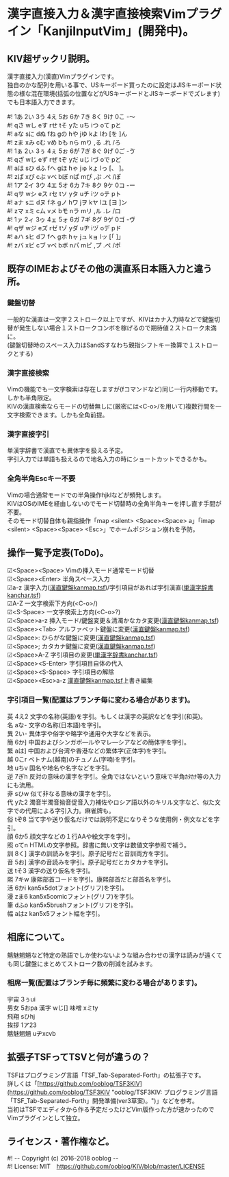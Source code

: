 # 漢字直接入力＆漢字直接検索Vimプラグイン「KanjiInputVim」(開発中)。


## KIV超ザックリ説明。

漢字直接入力(漢直)Vimプラグインです。  
独自のかな配列を用いる事で、USキーボード買ったのに設定はJISキーボード状態の様な混在環境(括弧の位置などがUSキーボードとJISキーボードでズレます)でも日本語入力できます。  

&#35;!	1あ 2い 3う 4え 5お 6か 7き 8く 9け 0こ -〜  
&#35;!	qさ wし eす rせ tそ yた uち iつ oて pと  
&#35;!	aな sに dぬ fね gの hや jゆ kよ lわ [を ]ん  
&#35;!	zま xみ cむ vめ bも nら mり ,る .れ /ろ  
&#35;!	1ぁ 2ぃ 3ぅ 4ぇ 5ぉ 6が 7ぎ 8ぐ 9げ 0ご -ゔ  
&#35;!	qざ wじ eず rぜ tぞ yだ uじ iづ oで pど  
&#35;!	aは sひ dふ fへ gほ hゃ jゅ kょ lっ [、 ]。  
&#35;!	zば xび cぶ vべ bぼ nぱ mぴ ,ぷ .ぺ /ぽ  
&#35;!	1ア 2イ 3ウ 4エ 5オ 6カ 7キ 8ク 9ケ 0コ -ー  
&#35;!	qサ wシ eス rセ tソ yタ uチ iツ oテ pト  
&#35;!	aナ sニ dヌ fネ gノ hワ jヲ kヤ lユ [ヨ ]ン  
&#35;!	zマ xミ cム vメ bモ nラ mリ ,ル .レ /ロ  
&#35;!	1ァ 2ィ 3ゥ 4ェ 5ォ 6ガ 7ギ 8グ 9ゲ 0ゴ -ヴ  
&#35;!	qザ wジ eズ rゼ tゾ yダ uヂ iヅ oデ pド  
&#35;!	aハ sヒ dフ fヘ gホ hャ jュ kョ lッ [「 ]」  
&#35;!	zバ xビ cブ vベ bボ nパ mピ ,プ .ペ /ポ  


## 既存のIMEおよびその他の漢直系日本語入力と違う所。

### 鍵盤切替

一般的な漢直は一文字２ストローク以上ですが、KIVはカナ入力時などで鍵盤切替が発生しない場合１ストロークコンボを稼げるので期待値２ストローク未満に。  
(鍵盤切替時のスペース入力はSandSすなわち親指シフトキー換算で１ストロークとする)  


### 漢字直接検索

Vimの機能でも一文字検索は存在しますが(fコマンドなど)同じ一行内移動です。しかも半角限定。  
KIVの漢直検索ならモードの切替無しに(厳密には&lt;C-o&gt;/を用いて)複数行間を一文字検索できます。しかも全角前提。  


### 漢字直接字引

単漢字辞書で漢直でも異体字を扱える予定。  
字引入力では単語も扱えるので地名入力の時にショートカットできるかも。  


### 全角半角Escキー不要

Vimの場合通常モードでの半角操作hjklなどが頻発します。  
KIVはOSのIMEを経由しないのでモード切替時の全角半角キーを押し直す手間が不要。  
そのモード切替自体も親指操作「map &lt;silent&gt; &lt;Space&gt;&lt;Space&gt; a」「imap &lt;silent&gt; &lt;Space&gt;&lt;Space&gt; &lt;Esc&gt;」でホームポジション崩れを予防。  


## 操作一覧予定表(ToDo)。

☑&lt;Space&gt;&lt;Space&gt;	Vimの挿入モード通常モード切替  
☑&lt;Space&gt;&lt;Enter&gt;	半角スペース入力  
☑a-z	漢字入力([漢直鍵盤kanmap.tsf](https://github.com/ooblog/KIV3/blob/master/autoload/KIV3_kanmap.tsf "KIV3/KIV3_kanmap.tsf at master · ooblog/KIV3"))/字引項目があれば字引漢直([単漢字辞書kanchar.tsf](https://github.com/ooblog/KIV3/blob/master/autoload/KIV3_kanchar..tsf "KIV3/KIV3_kanchar..tsf at master · ooblog/KIV3"))  
☑A-Z	一文字検索下方向(&lt;C-o&gt;/)  
☑&lt;S-Space&gt;	一文字検索上方向(&lt;C-o&gt;?)  
☑&lt;Space&gt;a-z	挿入モード/鍵盤変更＆清濁かなカタ変更([漢直鍵盤kanmap.tsf](https://github.com/ooblog/KIV3/blob/master/autoload/KIV3_kanmap.tsf "KIV3/KIV3_kanmap.tsf at master · ooblog/KIV3"))  
☑&lt;Space&gt;&lt;Tab&gt;	アルファベット鍵盤に変更([漢直鍵盤kanmap.tsf](https://github.com/ooblog/KIV3/blob/master/autoload/KIV3_kanmap.tsf "KIV3/KIV3_kanmap.tsf at master · ooblog/KIV3"))  
☑&lt;Space&gt;:	ひらがな鍵盤に変更([漢直鍵盤kanmap.tsf](https://github.com/ooblog/KIV3/blob/master/autoload/KIV3_kanmap.tsf "KIV3/KIV3_kanmap.tsf at master · ooblog/KIV3"))  
☑&lt;Space&gt;;	カタカナ鍵盤に変更([漢直鍵盤kanmap.tsf](https://github.com/ooblog/KIV3/blob/master/autoload/KIV3_kanmap.tsf "KIV3/KIV3_kanmap.tsf at master · ooblog/KIV3"))  
☑&lt;Space&gt;A-Z	字引項目の変更([単漢字辞書kanchar.tsf](https://github.com/ooblog/KIV3/blob/master/autoload/KIV3_kanchar..tsf "KIV3/KIV3_kanchar..tsf at master · ooblog/KIV3"))  
☑&lt;Space&gt;&lt;S-Enter&gt;	字引項目自体の代入  
☑&lt;Space&gt;&lt;S-Space&gt;	字引項目の解除  
☑&lt;Space&gt;&lt;Esc&gt;a-z		[漢直鍵盤kanmap.tsf](https://github.com/ooblog/KIV3/blob/master/autoload/KIV3_kanmap.tsf "KIV3/KIV3_kanmap.tsf at master · ooblog/KIV3")上書き編集  

### 字引項目一覧(配置はブランチ毎に変わる場合があります)。

英	4え2	文字の名称(英語)を字引。もしくは漢字の英訳などを字引(和英)。  
名	aな-	文字の名称(日本語)を字引。  
異	2い-	異体字や俗字や略字や通用や大字などを表示。  
簡	6か&#93;	中国およびシンガポ—ルやマレ—シアなどの簡体字を字引。  
繁	aは&#93;	中国および台湾や香港などの繁体字(正体字)を字引。  
越	0こr	ベトナム(越南)のチュノム(字喃)を字引。  
地	uちv	国名や地名や名字などを字引。  
逆	7ぎh	反対の意味の漢字を字引。全角ではないという意味で半角ｶﾀｶﾅ等の入力にも流用。  
非	sひw	似て非なる意味の漢字を字引。  
代	yた2	濁音半濁音拗音促音入力補佐やロシア語以外のキリル文字など、似た文字での代用による字引入力。麻雀牌も。  
俗	tぞ8	当て字や送り仮名だけでは説明不足になりそうな使用例・例文などを字引。  
顔	6か5	顔文字などの１行AAや絵文字を字引。  
照	oてn	HTMLの文字参照。辞書に無い文字は数値文字参照で補う。  
訓	8く&#93;	漢字の訓読みを字引。原子記号だと音訓両方を字引。  
音	5お&#93;	漢字の音読みを字引。原子記号だとカタカナを字引。  
送	tそ3	漢字の送り仮名を字引。  
熙	7キw	康熙部首コードを字引。康熙部首だと部首名を字引。  
活	6かi	kan5x5dotフォント(グリフ)を字引。  
漫	zま6	kan5x5comicフォント(グリフ)を字引。  
筆	dふo	kan5x5brushフォント(グリフ)を字引。  
幅	aはz	kan5x5フォント幅を字引。  


## 相席について。

魑魅魍魎など特定の熟語でしか使わないような組み合わせの漢字は読みが遠くても同じ鍵盤にまとめてストローク数の削減を試みます。  


### 相席一覧(配置はブランチ毎に頻繁に変わる場合があります)。

宇宙	3ぅui  
男女	5おpa
漢字	wじ&#91;&#93;
味噌	xミty  
飛翔	sひhj  
挨拶	1ア23  
魑魅魍魎	uヂxcvb  


## 拡張子TSFってTSVと何が違うの？

TSFはプログラミング言語「TSF_Tab-Separated-Forth」の拡張子です。  
詳しくは「[https://github.com/ooblog/TSF3KIV](https://github.com/ooblog/TSF3KIV "ooblog/TSF3KIV: プログラミング言語「TSF_Tab-Separated-Forth」開発準備(ver3草案)。")」などを参考。  
当初はTSFでエディタから作る予定だったけどVim版作った方が速かったのでVimプラグインとして独立。  


## ライセンス・著作権など。

&#35;! -- Copyright (c) 2016-2018 ooblog --  
&#35;! License: MIT　https://github.com/ooblog/KIV/blob/master/LICENSE  

